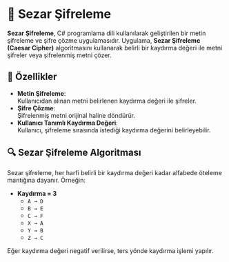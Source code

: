 # 🔐 Sezar Şifreleme

**Sezar Şifreleme**, C# programlama dili kullanılarak geliştirilen bir metin şifreleme ve şifre çözme uygulamasıdır. Uygulama, **Sezar Şifreleme (Caesar Cipher)** algoritmasını kullanarak belirli bir kaydırma değeri ile metni şifreler veya şifrelenmiş metni çözer.

## 📌 Özellikler

- **Metin Şifreleme**:  
  Kullanıcıdan alınan metni belirlenen kaydırma değeri ile şifreler.  
- **Şifre Çözme**:  
  Şifrelenmiş metni orijinal haline döndürür.  
- **Kullanıcı Tanımlı Kaydırma Değeri**:  
  Kullanıcı, şifreleme sırasında istediği kaydırma değerini belirleyebilir.  

## 🔍 Sezar Şifreleme Algoritması

Sezar şifreleme, her harfi belirli bir kaydırma değeri kadar alfabede öteleme mantığına dayanır. Örneğin:  
- **Kaydırma = 3**  
  - `A → D`
  - `B → E`
  - `C → F`
  - `X → A`
  - `Y → B`
  - `Z → C`

Eğer kaydırma değeri negatif verilirse, ters yönde kaydırma işlemi yapılır.

